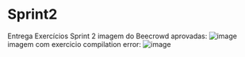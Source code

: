 # Sprint2
Entrega Exercícios Sprint 2
imagem do Beecrowd aprovadas: 
![image](https://user-images.githubusercontent.com/104683737/168484136-456a6981-e422-4743-bc5e-bd1f0f7af667.png)
imagem com exercicio compilation error:
![image](https://user-images.githubusercontent.com/104683737/168484228-40631f2c-f5ab-48e4-9b9d-b11de34793de.png)
